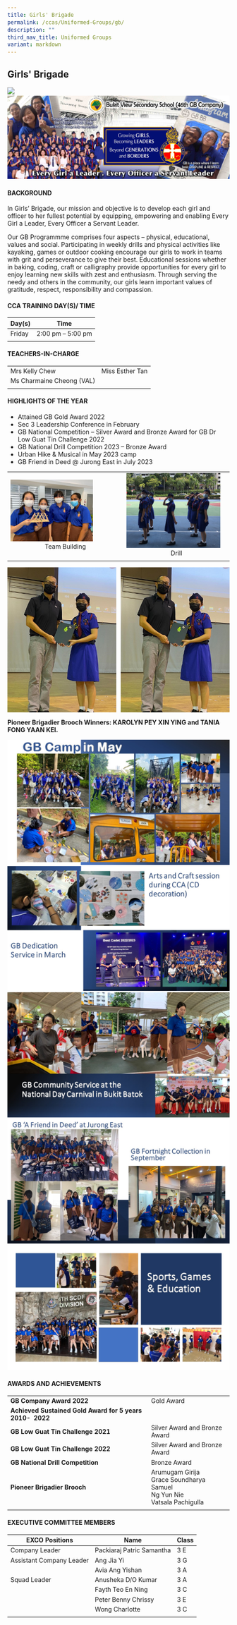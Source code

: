 ```yaml
---
title: Girls' Brigade
permalink: /ccas/Uniformed-Groups/gb/
description: ""
third_nav_title: Uniformed Groups
variant: markdown
---
```

## **Girls' Brigade**

<img src="/images/CCA%20Page/Group%20Photo/girls'%20brigade%20_formal.jpg">
<img src="/images/GB1.jpg">

#### BACKGROUND

In Girls’ Brigade, our mission and objective is to develop each girl and officer to her fullest potential by equipping, empowering and enabling Every Girl a Leader, Every Officer a Servant Leader.  
  
Our GB Programmme comprises four aspects – physical, educational, values and social. Participating in weekly drills and physical activities like kayaking, games or outdoor cooking encourage our girls to work in teams with grit and perseverance to give their best. Educational sessions whether in baking, coding, craft or calligraphy provide opportunities for every girl to enjoy learning new skills with zest and enthusiasm. Through serving the needy and others in the community, our girls learn important values of gratitude, respect, responsibility and compassion.

#### CCA TRAINING DAY(S)/ TIME

|  **Day(s)** | **Time**  |
|---|---|
| Friday  | 2:00 pm – 5:00 pm  |
|   |   |

#### TEACHERS-IN-CHARGE

|   |   |
|---|---|
| Mrs Kelly Chew  | Miss Esther Tan |  
|Ms Charmaine Cheong (VAL) |
|   |   |

#### HIGHLIGHTS OF THE YEAR

* Attained GB Gold Award 2022
* Sec 3 Leadership Conference in February
* GB National Competition – Silver Award and Bronze Award for GB Dr Low Guat Tin Challenge 2022 
* GB National Drill Competition 2023 – Bronze Award
* Urban Hike &amp; Musical in May 2023 camp
* GB Friend in Deed @ Jurong East in July 2023


|   |   |
|---|---|
| <img src="/images/Team-Building.jpg" style="width:75%"> <center>Team Building</center>  | <img src="/images/Drill-1-e1623030887635.png" style="width:94%"> <center>Drill</center>  |
|   |   |

<img src="/images/Slide2.jpg" style="width:49%" align="left">
<img src="/images/Slide2.jpg" style="width:49%" align="right">
<br clear="left">

**Pioneer Brigadier Brooch Winners: KAROLYN PEY XIN YING and TANIA FONG YAAN KEI.**

![](/images/CCA%20Page/Uniformed%20Groups/GB/slide1.JPG)
![](/images/CCA%20Page/Uniformed%20Groups/GB/slide2.JPG)
![](/images/CCA%20Page/Uniformed%20Groups/GB/slide3.JPG)
![](/images/CCA%20Page/Uniformed%20Groups/GB/slide4.JPG)
![](/images/CCA%20Page/Uniformed%20Groups/GB/slide5.JPG)

#### AWARDS AND ACHIEVEMENTS

|   |   |
|---|---|
|  **GB Company Award 2022** | Gold Award  |
| **Achieved Sustained Gold Award for 5 years 2010-&nbsp; 2022**  |   |
|**GB Low Guat Tin Challenge 2021**|	Silver Award and Bronze Award |
|**GB Low Guat Tin Challenge 2022**|	Silver Award and Bronze Award |
**GB National Drill Competition**|	Bronze Award |
| **Pioneer Brigadier Brooch**| Arumugam Girija <br> Grace Soundharya Samuel <br> Ng Yun Nie <br> Vatsala Pachigulla <br> |
|||

#### EXECUTIVE COMMITTEE MEMBERS

| **EXCO Positions**  | **Name**  | **Class**  |
|---|---|---|
| Company Leader  |  Packiaraj Patric Samantha |  3 E |
| Assistant Company Leader  | Ang Jia Yi | 3 G  |
|   |  Avia Ang Yishan | 3 A  |
| Squad Leader  |Anusheka D/O Kumar|3 A|
||Fayth Teo En Ning	|3 C|
||Peter Benny Chrissy	|3 E|
||Wong Charlotte	|3 C|
|||